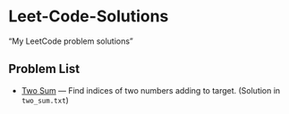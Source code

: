 # Leet-Code-Solutions
“My LeetCode problem solutions”
 ## Problem List
- [Two Sum](https://leetcode.com/problems/two-sum/) — Find indices of two numbers adding to target. (Solution in `two_sum.txt`)
